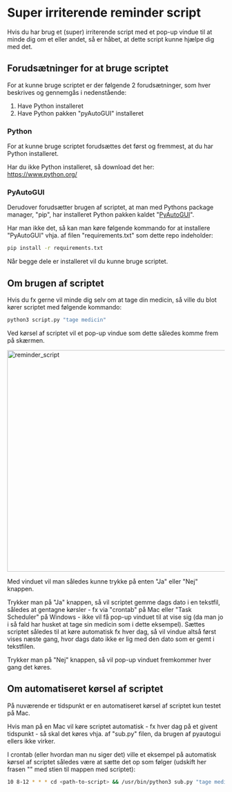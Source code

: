 # Super irriterende reminder script
Hvis du har brug et (super) irriterende script med et pop-up vindue til at minde dig om et eller andet, så er håbet, at dette script kunne hjælpe dig med det.

## Forudsætninger for at bruge scriptet
For at kunne bruge scriptet er der følgende 2 forudsætninger, som hver beskrives og gennemgås i nedenstående:
1. Have Python installeret
2. Have Python pakken "pyAutoGUI" installeret

### Python
For at kunne bruge scriptet forudsættes det først og fremmest, at du har Python installeret.

Har du ikke Python installeret, så download det her: https://www.python.org/ 

### PyAutoGUI
Derudover forudsætter brugen af scriptet, at man med Pythons package manager, "pip", har installeret Python pakken kaldet "[PyAutoGUI](https://pyautogui.readthedocs.io/en/latest/)".

Har man ikke det, så kan man køre følgende kommando for at installere "PyAutoGUI" vhja. af filen "requirements.txt" som dette repo indeholder:

```bash
pip install -r requirements.txt
```

Når begge dele er installeret vil du kunne bruge scriptet.

## Om brugen af scriptet
Hvis du fx gerne vil minde dig selv om at tage din medicin, så ville du blot kører scriptet med følgende kommando:

```python
python3 script.py "tage medicin"
```

Ved kørsel af scriptet vil et pop-up vindue som dette således komme frem på skærmen.

<img width="512" alt="reminder_script" src="https://github.com/user-attachments/assets/51b7b12d-5f23-435f-bb29-dd330780b0d9">

Med vinduet vil man således kunne trykke på enten "Ja" eller "Nej" knappen.

Trykker man på "Ja" knappen, så vil scriptet gemme dags dato i en tekstfil, således at gentagne kørsler - fx via "crontab" på Mac eller "Task Scheduler" på Windows - ikke vil få pop-up vinduet til at vise sig (da man jo i så fald har husket at tage sin medicin som i dette eksempel). Sættes scriptet således til at køre automatisk fx hver dag, så vil vindue altså først vises næste gang, hvor dags dato ikke er lig med den dato som er gemt i tekstfilen.

Trykker man på "Nej" knappen, så vil pop-up vinduet fremkommer hver gang det køres.

## Om automatiseret kørsel af scriptet
På nuværende er tidspunkt er en automatiseret kørsel af scriptet kun testet på Mac.

Hvis man på en Mac vil køre scriptet automatisk - fx hver dag på et givent tidspunkt - så skal det køres vhja. af "sub.py" filen, da brugen af pyautogui ellers ikke virker.

I crontab (eller hvordan man nu siger det) ville et eksempel på automatisk kørsel af scriptet således være at sætte det op som følger (udskift her frasen "<path-to-script>" med stien til mappen med scriptet):

```bash
10 8-12 * * * cd <path-to-script> && /usr/bin/python3 sub.py "tage medicin"
```
